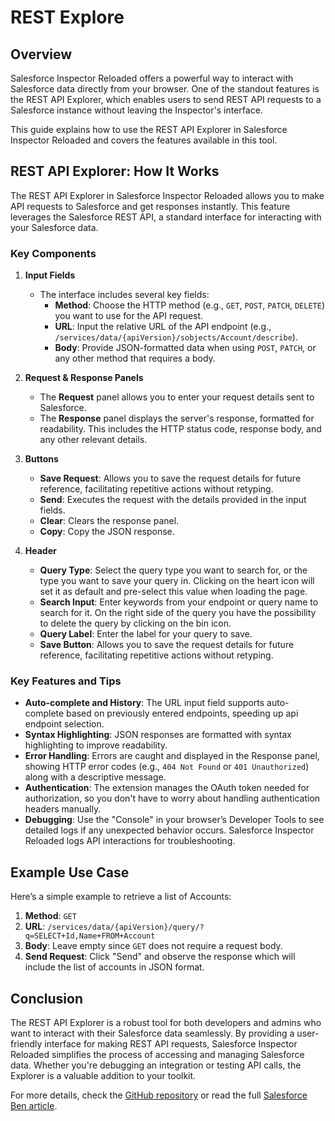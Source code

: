 # REST Explore

## Overview

Salesforce Inspector Reloaded offers a powerful way to interact with Salesforce data directly from your browser. One of the standout features is the REST API Explorer, which enables users to send REST API requests to a Salesforce instance without leaving the Inspector's interface.

This guide explains how to use the REST API Explorer in Salesforce Inspector Reloaded and covers the features available in this tool.

## REST API Explorer: How It Works

The REST API Explorer in Salesforce Inspector Reloaded allows you to make API requests to Salesforce and get responses instantly. This feature leverages the Salesforce REST API, a standard interface for interacting with your Salesforce data.

### Key Components

1. **Input Fields**
   - The interface includes several key fields:
     - **Method**: Choose the HTTP method (e.g., `GET`, `POST`, `PATCH`, `DELETE`) you want to use for the API request.
     - **URL**: Input the relative URL of the API endpoint (e.g., `/services/data/{apiVersion}/sobjects/Account/describe`).
     - **Body**: Provide JSON-formatted data when using `POST`, `PATCH`, or any other method that requires a body.

2. **Request & Response Panels**
   - The **Request** panel allows you to enter your request details sent to Salesforce.
   - The **Response** panel displays the server's response, formatted for readability. This includes the HTTP status code, response body, and any other relevant details.

3. **Buttons**
   - **Save Request**: Allows you to save the request details for future reference, facilitating repetitive actions without retyping.
   - **Send**: Executes the request with the details provided in the input fields.
   - **Clear**: Clears the response panel.
   - **Copy**: Copy the JSON response.

4. **Header**
   - **Query Type**: Select the query type you want to search for, or the type you want to save your query in. Clicking on the heart icon will set it as default and pre-select this value when loading the page.
   - **Search Input**: Enter keywords from your endpoint or query name to search for it. On the right side of the query you have the possibility to delete the query by clicking on the bin icon.
   - **Query Label**: Enter the label for your query to save.
   - **Save Button**: Allows you to save the request details for future reference, facilitating repetitive actions without retyping.

### Key Features and Tips

- **Auto-complete and History**: The URL input field supports auto-complete based on previously entered endpoints, speeding up api endpoint selection.
- **Syntax Highlighting**: JSON responses are formatted with syntax highlighting to improve readability.
- **Error Handling**: Errors are caught and displayed in the Response panel, showing HTTP error codes (e.g., `404 Not Found` or `401 Unauthorized`) along with a descriptive message.
- **Authentication**: The extension manages the OAuth token needed for authorization, so you don't have to worry about handling authentication headers manually.
- **Debugging**: Use the "Console" in your browser’s Developer Tools to see detailed logs if any unexpected behavior occurs. Salesforce Inspector Reloaded logs API interactions for troubleshooting.

## Example Use Case

Here’s a simple example to retrieve a list of Accounts:

1. **Method**: `GET`
2. **URL**: `/services/data/{apiVersion}/query/?q=SELECT+Id,Name+FROM+Account`
3. **Body**: Leave empty since `GET` does not require a request body.
4. **Send Request**: Click "Send" and observe the response which will include the list of accounts in JSON format.

## Conclusion

The REST API Explorer is a robust tool for both developers and admins who want to interact with their Salesforce data seamlessly. By providing a user-friendly interface for making REST API requests, Salesforce Inspector Reloaded simplifies the process of accessing and managing Salesforce data. Whether you're debugging an integration or testing API calls, the Explorer is a valuable addition to your toolkit.

For more details, check the [GitHub repository](https://github.com/tprouvot/Salesforce-Inspector-reloaded) or read the full [Salesforce Ben article](https://www.salesforceben.com/explore-rest-api-with-salesforce-inspector-reloaded/).
